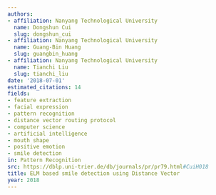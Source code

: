 ```yaml
---
authors:
- affiliation: Nanyang Technological University
  name: Dongshun Cui
  slug: dongshun_cui
- affiliation: Nanyang Technological University
  name: Guang-Bin Huang
  slug: guangbin_huang
- affiliation: Nanyang Technological University
  name: Tianchi Liu
  slug: tianchi_liu
date: '2018-07-01'
estimated_citations: 14
fields:
- feature extraction
- facial expression
- pattern recognition
- distance vector routing protocol
- computer science
- artificial intelligence
- mouth shape
- positive emotion
- smile detection
in: Pattern Recognition
src: https://dblp.uni-trier.de/db/journals/pr/pr79.html#CuiH018
title: ELM based smile detection using Distance Vector
year: 2018
---
```

